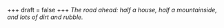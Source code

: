 
+++
draft = false
+++
_The road ahead: half a house, half a mountainside, and lots of dirt and rubble._
